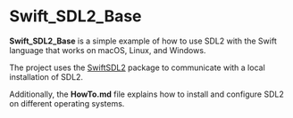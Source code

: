 # Swift_SDL2_Base

**Swift_SDL2_Base** is a simple example of how to use SDL2 with the Swift language that works on macOS, Linux, and Windows.

The project uses the [SwiftSDL2](https://github.com/ctreffs/SwiftSDL2.git) package to communicate with a local installation of SDL2.

Additionally, the **HowTo.md** file explains how to install and configure SDL2 on different operating systems.
